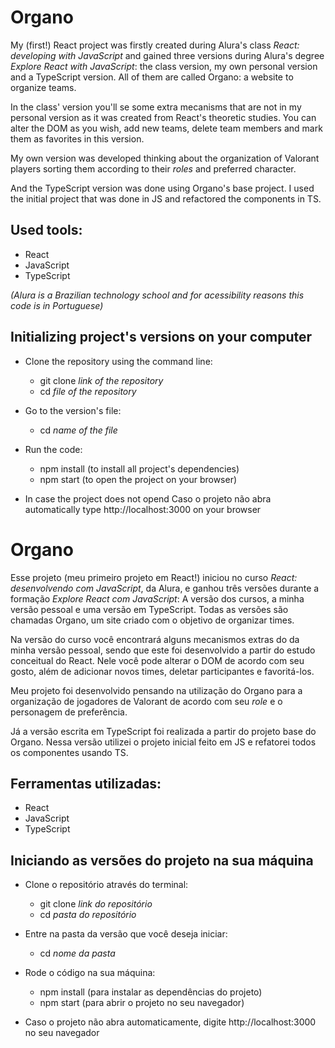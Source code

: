 # Organo

My (first!) React project was firstly created during Alura's class *React: developing with JavaScript* and gained three versions during Alura's degree *Explore React with JavaScript*: the class version, my own personal version and a TypeScript version. All of them are called Organo: a website to organize teams.

In the class' version you'll se some extra mecanisms that are not in my personal version as it was created from React's theoretic studies. You can alter the DOM as you wish, add new teams, delete team members and mark them as favorites in this version.

My own version was developed thinking about the organization of Valorant players sorting them according to their *roles* and preferred character.

And the TypeScript version was done using Organo's base project. I used the initial project that was done in JS and refactored the components in TS.

## Used tools:

* React
* JavaScript
* TypeScript

*(Alura is a Brazilian technology school and for acessibility reasons this code is in Portuguese)*

## Initializing project's versions on your computer

- Clone the repository using the command line:
    - git clone *link of the repository*
    - cd *file of the repository*
 
- Go to the version's file:
    - cd *name of the file*
 
- Run the code:
    - npm install (to install all project's dependencies)
    - npm start (to open the project on your browser)
 
* In case the project does not opend Caso o projeto não abra automatically type http://localhost:3000 on your browser


#

# Organo

Esse projeto (meu primeiro projeto em React!) iniciou no curso *React: desenvolvendo com JavaScript*, da Alura, e ganhou três versões durante a formação *Explore React com JavaScript*: A versão dos cursos, a minha versão pessoal e uma versão em TypeScript. Todas as versões são chamadas Organo, um site criado com o objetivo de organizar times.

Na versão do curso você encontrará alguns mecanismos extras do da minha versão pessoal, sendo que este foi desenvolvido a partir do estudo conceitual do React. Nele você pode alterar o DOM de acordo com seu gosto, além de adicionar novos times, deletar participantes e favoritá-los.

Meu projeto foi desenvolvido pensando na utilização do Organo para a organização de jogadores de Valorant de acordo com seu *role* e o personagem de preferência.

Já a versão escrita em TypeScript foi realizada a partir do projeto base do Organo. Nessa versão utilizei o projeto inicial feito em JS e refatorei todos os componentes usando TS.

## Ferramentas utilizadas:

* React
* JavaScript
* TypeScript

## Iniciando as versões do projeto na sua máquina

- Clone o repositório através do terminal:
    - git clone *link do repositório*
    - cd *pasta do repositório*
 
- Entre na pasta da versão que você deseja iniciar:
    - cd *nome da pasta*
 
- Rode o código na sua máquina:
    - npm install (para instalar as dependências do projeto)
    - npm start (para abrir o projeto no seu navegador)
 
* Caso o projeto não abra automaticamente, digite http://localhost:3000 no seu navegador
